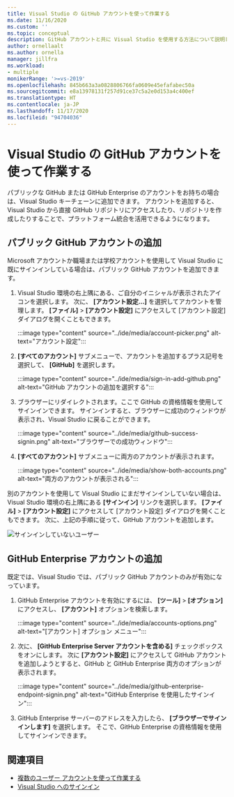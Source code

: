 ```yaml
---
title: Visual Studio の GitHub アカウントを使って作業する
ms.date: 11/16/2020
ms.custom: ''
ms.topic: conceptual
description: GitHub アカウントと共に Visual Studio を使用する方法について説明します。
author: ornellaalt
ms.author: ornella
manager: jillfra
ms.workload:
- multiple
monikerRange: '>=vs-2019'
ms.openlocfilehash: 845b663a3a0828806766fa0609e45efafabec50a
ms.sourcegitcommit: e8a13978131f257d91ce37c5a2e0d153a4c400ef
ms.translationtype: HT
ms.contentlocale: ja-JP
ms.lasthandoff: 11/17/2020
ms.locfileid: "94704036"
---
```

# <a name="work-with-github-accounts-in-visual-studio"></a>Visual Studio の GitHub アカウントを使って作業する

パブリックな GitHub または GitHub Enterprise のアカウントをお持ちの場合は、Visual Studio キーチェーンに追加できます。 アカウントを追加すると、Visual Studio から直接 GitHub リポジトリにアクセスしたり、リポジトリを作成したりすることで、プラットフォーム統合を活用できるようになります。

## <a name="adding-public-github-accounts"></a>パブリック GitHub アカウントの追加

Microsoft アカウントか職場または学校アカウントを使用して Visual Studio に既にサインインしている場合は、パブリック GitHub アカウントを追加できます。

1. Visual Studio 環境の右上隅にある、ご自分のイニシャルが表示されたアイコンを選択します。 次に、 **[アカウント設定...]** を選択してアカウントを管理します。 **[ファイル]**  >  **[アカウント設定]** にアクセスして [アカウント設定] ダイアログを開くこともできます。

    :::image type="content" source="../ide/media/account-picker.png" alt-text="アカウント設定":::

2. **[すべてのアカウント]** サブメニューで、アカウントを追加するプラス記号を選択して、 **[GitHub]** を選択します。

    :::image type="content" source="../ide/media/sign-in-add-github.png" alt-text="GitHub アカウントの追加を選択する":::

3. ブラウザーにリダイレクトされます。ここで GitHub の資格情報を使用してサインインできます。 サインインすると、ブラウザーに成功のウィンドウが表示され、Visual Studio に戻ることができます。

    :::image type="content" source="../ide/media/github-success-signin.png" alt-text="ブラウザーでの成功ウィンドウ":::

4. **[すべてのアカウント]** サブメニューに両方のアカウントが表示されます。

    :::image type="content" source="../ide/media/show-both-accounts.png" alt-text="両方のアカウントが表示される":::

別のアカウントを使用して Visual Studio にまだサインインしていない場合は、Visual Studio 環境の右上隅にある **[サインイン]** リンクを選択します。 **[ファイル]**  >  **[アカウント設定]** にアクセスして [アカウント設定] ダイアログを開くこともできます。 次に、上記の手順に従って、GitHub アカウントを追加します。

![サインインしていないユーザー](../ide/media/vs2019_usernotsignedin.png)

## <a name="adding-github-enterprise-accounts"></a>GitHub Enterprise アカウントの追加

既定では、Visual Studio では、パブリック GitHub アカウントのみが有効になっています。

1. GitHub Enterprise アカウントを有効にするには、 **[ツール]**  >  **[オプション]** にアクセスし、 **[アカウント]** オプションを検索します。

    :::image type="content" source="../ide/media/accounts-options.png" alt-text="[アカウント] オプション メニュー":::

2. 次に、 **[GitHub Enterprise Server アカウントを含める]** チェックボックスをオンにします。 次に **[アカウント設定]** にアクセスして GitHub アカウントを追加しようとすると、GitHub と GitHub Enterprise 両方のオプションが表示されます。

    :::image type="content" source="../ide/media/github-enterprise-endpoint-signin.png" alt-text="GitHub Enterprise を使用したサインイン":::

3. GitHub Enterprise サーバーのアドレスを入力したら、 **[ブラウザーでサインインします]** を選択します。 そこで、GitHub Enterprise の資格情報を使用してサインインできます。

## <a name="see-also"></a>関連項目

- [複数のユーザー アカウントを使って作業する](work-with-multiple-user-accounts.md)
- [Visual Studio へのサインイン](signing-in-to-visual-studio.md)
